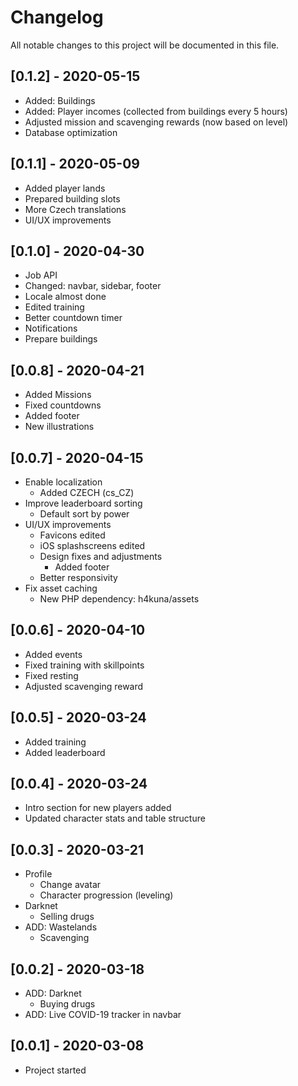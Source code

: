 # Changelog

All notable changes to this project will be documented in this file.

## [0.1.2] - 2020-05-15

- Added: Buildings
- Added: Player incomes (collected from buildings every 5 hours)
- Adjusted mission and scavenging rewards (now based on level)
- Database optimization

## [0.1.1] - 2020-05-09

- Added player lands
- Prepared building slots
- More Czech translations
- UI/UX improvements

## [0.1.0] - 2020-04-30

- Job API
- Changed: navbar, sidebar, footer
- Locale almost done
- Edited training
- Better countdown timer
- Notifications
- Prepare buildings

## [0.0.8] - 2020-04-21

- Added Missions
- Fixed countdowns
- Added footer
- New illustrations

## [0.0.7] - 2020-04-15

- Enable localization
  - Added CZECH (cs_CZ)
- Improve leaderboard sorting
  - Default sort by power
- UI/UX improvements
  - Favicons edited
  - iOS splashscreens edited
  - Design fixes and adjustments
    - Added footer
  - Better responsivity
- Fix asset caching
  - New PHP dependency: h4kuna/assets

## [0.0.6] - 2020-04-10

- Added events
- Fixed training with skillpoints
- Fixed resting
- Adjusted scavenging reward

## [0.0.5] - 2020-03-24

- Added training
- Added leaderboard

## [0.0.4] - 2020-03-24

- Intro section for new players added
- Updated character stats and table structure

## [0.0.3] - 2020-03-21

- Profile
  - Change avatar
  - Character progression (leveling)
- Darknet
  - Selling drugs
- ADD: Wastelands
  - Scavenging

## [0.0.2] - 2020-03-18

- ADD: Darknet
  - Buying drugs
- ADD: Live COVID-19 tracker in navbar

## [0.0.1] - 2020-03-08

- Project started
